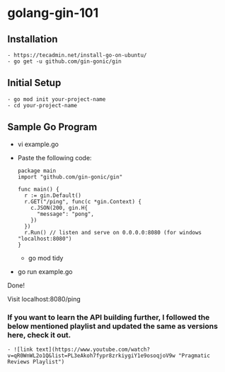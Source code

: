 # golang-gin-101

## Installation

	- https://tecadmin.net/install-go-on-ubuntu/
	- go get -u github.com/gin-gonic/gin

## Initial Setup

	- go mod init your-project-name
	- cd your-project-name
  
## Sample Go Program
  - vi example.go
  - Paste the following code:
 
        package main
        import "github.com/gin-gonic/gin"

        func main() {
          r := gin.Default()
          r.GET("/ping", func(c *gin.Context) {
            c.JSON(200, gin.H{
              "message": "pong",
            })
          })
          r.Run() // listen and serve on 0.0.0.0:8080 (for windows "localhost:8080")
        }
 
	- go mod tidy
  - go run example.go
 
 Done! 
 
 Visit localhost:8080/ping
 
 ### If you want to learn the API building further, I followed the below mentioned playlist and updated the same as versions here, check it out.
 	- ![link text](https://www.youtube.com/watch?v=qR0WnWL2o1Q&list=PL3eAkoh7fypr8zrkiygiY1e9osoqjoV9w "Pragmatic Reviews Playlist")
 
 
